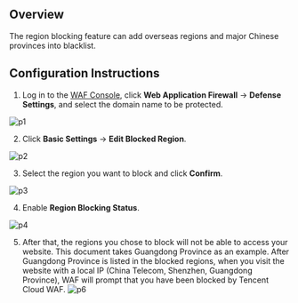 ## Overview
The region blocking feature can add overseas regions and major Chinese provinces into blacklist.

## Configuration Instructions
1. Log in to the [WAF Console](https://console.cloud.tencent.com/guanjia), click **Web Application Firewall** -> **Defense Settings**, and select the domain name to be protected.

 ![p1](https://main.qcloudimg.com/raw/36aeb3ce69e92275a5806bbc994df5c1.png)

2. Click **Basic Settings** -> **Edit Blocked Region**.

 ![p2](https://main.qcloudimg.com/raw/fc8c58a8970b205d513e12c3b0189eb3.png)

3. Select the region you want to block and click **Confirm**.

 ![p3](https://main.qcloudimg.com/raw/3c129ead884d668bf2a28c1641ce1b76.png)

4. Enable **Region Blocking Status**.

 ![p4](https://main.qcloudimg.com/raw/174ff48be5c2146a53cb459f65867ad0.png)

5. After that, the regions you chose to block will not be able to access your website.
 This document takes Guangdong Province as an example. After Guangdong Province is listed in the blocked regions, when you visit the website with a local IP (China Telecom, Shenzhen, Guangdong Province), WAF will prompt that you have been blocked by Tencent Cloud WAF.
 ![p6](https://main.qcloudimg.com/raw/51eaaa0e377665c0ca92e09d1064ffb6.png)

